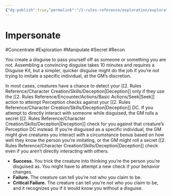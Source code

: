 ```yaml
---
{"dg-publish":true,"permalink":"/2-rules-reference/exploration/exploration-activities/impersonate/","noteIcon":""}
---
```


# Impersonate
#Concentrate #Exploration #Manipulate #Secret #Recon 

You create a disguise to pass yourself off as someone or something you are not. Assembling a convincing disguise takes 10 minutes and requires a Disguise Kit, but a simpler, quicker disguise might do the job if you’re not trying to imitate a specific individual, at the GM’s discretion.

In most cases, creatures have a chance to detect your [[2. Rules Reference/Character Creation/Skills/Deception\|Deception]] only if they use the [[2. Rules Reference/Encounter/Actions/Basic Actions/Seek\|Seek]] action to attempt Perception checks against your [[2. Rules Reference/Character Creation/Skills/Deception\|Deception]] DC. If you attempt to directly interact with someone while disguised, the GM rolls a secret [[2. Rules Reference/Character Creation/Skills/Deception\|Deception]] check for you against that creature’s Perception DC instead. If you’re disguised as a specific individual, the GM might give creatures you interact with a circumstance bonus based on how well they know the person you’re imitating, or the GM might roll a secret [[2. Rules Reference/Character Creation/Skills/Deception\|Deception]] check even if you aren’t directly interacting with others.

- **Success.** You trick the creature into thinking you’re the person you’re disguised as. You might have to attempt a new check if your behavior changes.
- **Failure.** The creature can tell you’re not who you claim to be.
- **Critical Failure.** The creature can tell you’re not who you claim to be, and it recognizes you if it would know you without a disguise.
